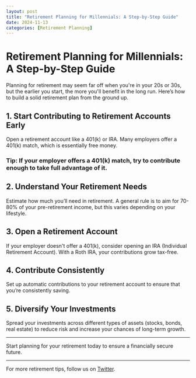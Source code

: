 ```yaml
---
layout: post
title: "Retirement Planning for Millennials: A Step-by-Step Guide"
date: 2024-11-13
categories: [Retirement Planning]
---
```


# Retirement Planning for Millennials: A Step-by-Step Guide

Planning for retirement may seem far off when you're in your 20s or 30s, but the earlier you start, the more you'll benefit in the long run. Here’s how to build a solid retirement plan from the ground up.

## 1. Start Contributing to Retirement Accounts Early

Open a retirement account like a 401(k) or IRA. Many employers offer a 401(k) match, which is essentially free money. 

### Tip: If your employer offers a 401(k) match, try to contribute enough to take full advantage of it.

## 2. Understand Your Retirement Needs

Estimate how much you’ll need in retirement. A general rule is to aim for 70-80% of your pre-retirement income, but this varies depending on your lifestyle.

## 3. Open a Retirement Account

If your employer doesn't offer a 401(k), consider opening an IRA (Individual Retirement Account). With a Roth IRA, your contributions grow tax-free.

## 4. Contribute Consistently

Set up automatic contributions to your retirement account to ensure that you’re consistently saving.

## 5. Diversify Your Investments

Spread your investments across different types of assets (stocks, bonds, real estate) to reduce risk and increase your chances of long-term growth.

---

Start planning for your retirement today to ensure a financially secure future.

---

For more retirement tips, follow us on [Twitter](https://twitter.com/smartcentsguide).
